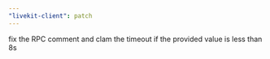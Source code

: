 ```yaml
---
"livekit-client": patch
---
```


fix the RPC comment and clam the timeout if the provided value is less than 8s
